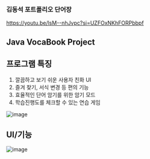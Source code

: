 ### 김동석 포트폴리오 단어장

https://youtu.be/lsM--nhJvpc?si=UZFOxNKhFORPbbpf

## Java VocaBook Project

## 프로그램 특징

1. 깔끔하고 보기 쉬운 사용자 친화 UI
2. 즐겨 찾기, 서식 변경 등 편의 기능
3. 효율적인 단어 암기를 위한 암기 모드
4. 학습진행도를 체크할 수 있는 연습 게임

![image](https://github.com/user-attachments/assets/2c66c710-3474-4029-8262-47b67022963d)

## UI/기능

![image](https://github.com/user-attachments/assets/b3c5118d-c750-4cd3-89ac-fb6c081424ad)




